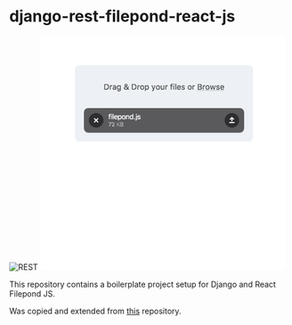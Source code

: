 # django-rest-filepond-react-js

![REST](https://www.django-rest-framework.org/img/logo.png 'How to upload pictures via front end app to django rest backend')
![FilepondDjango](https://raw.githubusercontent.com/pqina/filepond-github-assets/master/filepond-animation-01.gif 'How to upload pictures via front end app to django rest backend')


This repository contains a boilerplate project setup for Django and React Filepond JS.

Was copied and extended from [this][0] repository.

[0]: https://github.com/justdjango/django-react-boilerplate
